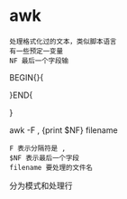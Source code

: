 # awk

    处理格式化过的文本，类似脚本语言
    有一些预定一变量
    NF 最后一个字段输

BEGIN{}{

}END{
    
}

awk -F , {print $NF} filename

    F 表示分隔符是 ,
    $NF 表示最后一个字段
    filename 要处理的文件名

分为模式和处理行
